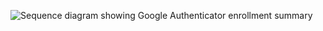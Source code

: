<div class="common-image-format">

![Sequence diagram showing Google Authenticator enrollment summary](/img/authenticators/dotnet-authenticators-google-enrollment-summary.png)

</div>
